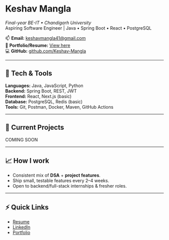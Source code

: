 # Keshav Mangla
_Final-year BE-IT • Chandigarh University_  
Aspiring Software Engineer | Java • Spring Boot • React • PostgreSQL

📫 **Email:** keshavmangla41@gmail.com  
🔗 **Portfolio/Resume:** [View here](https://your-portfolio-link)  
💻 **GitHub:** [github.com/Keshav-Mangla](https://github.com/Keshav-Mangla)  

---

## 🔧 Tech & Tools
**Languages:** Java, JavaScript, Python  
**Backend:** Spring Boot, REST, JWT  
**Frontend:** React, Next.js (basic)  
**Database:** PostgreSQL, Redis (basic)  
**Tools:** Git, Postman, Docker, Maven, GitHub Actions  

---

## 🔭 Current Projects 


COMING SOON

---

## 📈 How I work
- Consistent mix of **DSA** + **project features**.  
- Ship small, testable features every 2–4 weeks.  
- Open to backend/full-stack internships & fresher roles.

---

## ⚡ Quick Links
- [Resume](https://Keshav_Mangla_Resume[1].pdf)  
- [LinkedIn](https://www.linkedin.com/in/keshavmangla/)  
- [Portfolio](https://your-portfolio-link)  
